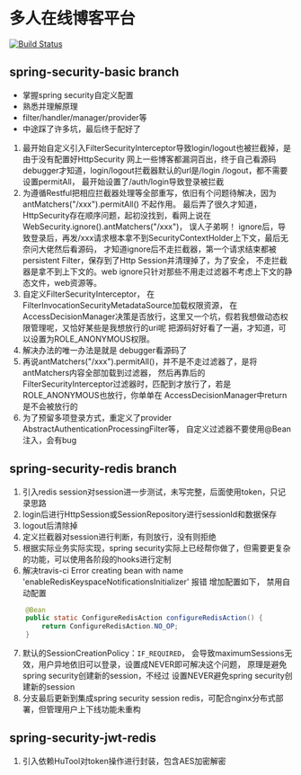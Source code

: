 # 多人在线博客平台

[![Build Status](https://travis-ci.com/zhengbigbig/blogs.svg?branch=master)](https://travis-ci.com/zhengbigbig/blogs)

## spring-security-basic branch
- 掌握spring security自定义配置
- 熟悉并理解原理
- filter/handler/manager/provider等
- 中途踩了许多坑，最后终于配好了
1. 最开始自定义引入FilterSecurityInterceptor导致login/logout也被拦截掉，是由于没有配置好HttpSecurity
网上一些博客都漏洞百出，终于自己看源码debugger才知道，login/logout拦截器默认的url是/login /logout，都不需要设置permitAll，
最开始设置了/auth/login导致登录被拦截
2. 为遵循Restful把相应拦截器处理等全部重写，依旧有个问题待解决，因为antMatchers("/xxx").permitAll() 不起作用。
最后弄了很久才知道，HttpSecurity存在顺序问题，起初没找到，看网上说在 WebSecurity.ignore().antMatchers("/xxx")，
误人子弟啊！
ignore后，导致登录后，再发/xxx请求根本拿不到SecurityContextHolder上下文，最后无奈问大佬然后看源码，
才知道ignore后不走拦截器，第一个请求结束都被persistent Filter，保存到了Http Session并清理掉了，为了安全，
不走拦截器是拿不到上下文的。web ignore只针对那些不用走过滤器不考虑上下文的静态文件，web资源等。
3. 自定义FilterSecurityInterceptor， 在FilterInvocationSecurityMetadataSource加载权限资源，
在AccessDecisionManager决策是否放行，这里又一个坑，假若我想做动态权限管理呢，又恰好某些是我想放行的uri呢
把源码好好看了一遍，才知道，可以设置为ROLE_ANONYMOUS权限。
4. 解决办法的唯一办法是就是  debugger看源码了
5. 再说antMatchers("/xxx").permitAll()，并不是不走过滤器了，是将antMatchers内容全部加载到过滤器，
然后再靠后的FilterSecurityInterceptor过滤器时，匹配到才放行了，若是ROLE_ANONYMOUS也放行，你单单在
AccessDecisionManager中return是不会被放行的
6. 为了预留多项登录方式，重定义了provider AbstractAuthenticationProcessingFilter等，
自定义过滤器不要使用@Bean注入，会有bug

## spring-security-redis branch
1. 引入redis session对session进一步测试，未写完整，后面使用token，只记录思路
2. login后进行HttpSession或SessionRepository进行sessionId和数据保存
3. logout后清除掉
4. 定义拦截器对session进行判断，有则放行，没有则拒绝
5. 根据实际业务实际实现，spring security实际上已经帮你做了，但需要更复杂的功能，可以使用各阶段的hooks进行定制
6. 解决travis-ci Error creating bean with name 'enableRedisKeyspaceNotificationsInitializer' 报错
增加配置如下， 禁用自动配置

```java
    @Bean
    public static ConfigureRedisAction configureRedisAction() {
        return ConfigureRedisAction.NO_OP;
    }
```
7. 默认的SessionCreationPolicy：```IF_REQUIRED```，
会导致maximumSessions无效，用户异地依旧可以登录，设置成NEVER即可解决这个问题，
原理是避免spring security创建新的session，不经过
设置NEVER避免spring security创建新的session 
8. 分支最后更新到集成spring security session redis，可配合nginx分布式部署，但管理用户上下线功能未重构

## spring-security-jwt-redis 
1. 引入依赖HuTool对token操作进行封装，包含AES加密解密



